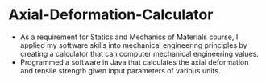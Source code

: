 # Axial-Deformation-Calculator

- As a requirement for Statics and Mechanics of Materials course, I applied my software skills into mechanical engineering principles by creating a calculator that can computer mechanical engineering values.
- Programmed a software in Java that calculates the axial deformation and tensile strength given input parameters of various units.
